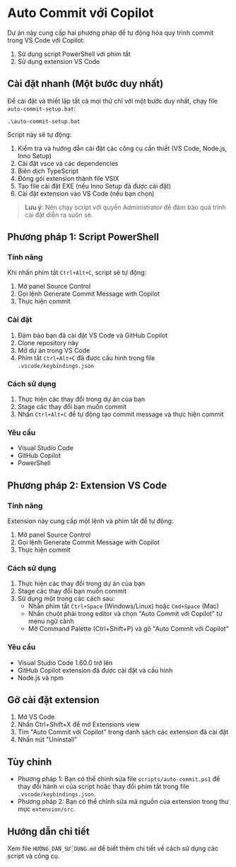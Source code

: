 # Auto Commit với Copilot

Dự án này cung cấp hai phương pháp để tự động hóa quy trình commit trong VS Code với Copilot:
1. Sử dụng script PowerShell với phím tắt
2. Sử dụng extension VS Code

## Cài đặt nhanh (Một bước duy nhất)

Để cài đặt và thiết lập tất cả mọi thứ chỉ với một bước duy nhất, chạy file `auto-commit-setup.bat`:

```
.\auto-commit-setup.bat
```

Script này sẽ tự động:
1. Kiểm tra và hướng dẫn cài đặt các công cụ cần thiết (VS Code, Node.js, Inno Setup)
2. Cài đặt vsce và các dependencies
3. Biên dịch TypeScript
4. Đóng gói extension thành file VSIX
5. Tạo file cài đặt EXE (nếu Inno Setup đã được cài đặt)
6. Cài đặt extension vào VS Code (nếu bạn chọn)

> **Lưu ý**: Nên chạy script với quyền Administrator để đảm bảo quá trình cài đặt diễn ra suôn sẻ.

## Phương pháp 1: Script PowerShell

### Tính năng

Khi nhấn phím tắt `Ctrl+Alt+C`, script sẽ tự động:
1. Mở panel Source Control
2. Gọi lệnh Generate Commit Message with Copilot
3. Thực hiện commit

### Cài đặt

1. Đảm bảo bạn đã cài đặt VS Code và GitHub Copilot
2. Clone repository này
3. Mở dự án trong VS Code
4. Phím tắt `Ctrl+Alt+C` đã được cấu hình trong file `.vscode/keybindings.json`

### Cách sử dụng

1. Thực hiện các thay đổi trong dự án của bạn
2. Stage các thay đổi bạn muốn commit
3. Nhấn `Ctrl+Alt+C` để tự động tạo commit message và thực hiện commit

### Yêu cầu

- Visual Studio Code
- GitHub Copilot
- PowerShell

## Phương pháp 2: Extension VS Code

### Tính năng

Extension này cung cấp một lệnh và phím tắt để tự động:
1. Mở panel Source Control
2. Gọi lệnh Generate Commit Message with Copilot
3. Thực hiện commit

### Cách sử dụng

1. Thực hiện các thay đổi trong dự án của bạn
2. Stage các thay đổi bạn muốn commit
3. Sử dụng một trong các cách sau:
   - Nhấn phím tắt `Ctrl+Space` (Windows/Linux) hoặc `Cmd+Space` (Mac)
   - Nhấn chuột phải trong editor và chọn "Auto Commit với Copilot" từ menu ngữ cảnh
   - Mở Command Palette (Ctrl+Shift+P) và gõ "Auto Commit với Copilot"

### Yêu cầu

- Visual Studio Code 1.60.0 trở lên
- GitHub Copilot extension đã được cài đặt và cấu hình
- Node.js và npm

## Gỡ cài đặt extension

1. Mở VS Code
2. Nhấn Ctrl+Shift+X để mở Extensions view
3. Tìm "Auto Commit với Copilot" trong danh sách các extension đã cài đặt
4. Nhấn nút "Uninstall"

## Tùy chỉnh

- Phương pháp 1: Bạn có thể chỉnh sửa file `scripts/auto-commit.ps1` để thay đổi hành vi của script hoặc thay đổi phím tắt trong file `.vscode/keybindings.json`.
- Phương pháp 2: Bạn có thể chỉnh sửa mã nguồn của extension trong thư mục `extension/src`.

## Hướng dẫn chi tiết

Xem file `HƯỚNG_DẪN_SỬ_DỤNG.md` để biết thêm chi tiết về cách sử dụng các script và công cụ. 